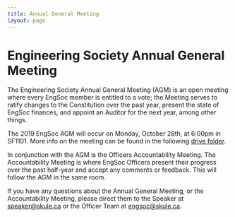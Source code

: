 ```yaml
---
title: Annual General Meeting
layout: page
---
```


# Engineering Society Annual General Meeting

The Engineering Society Annual General Meeting (AGM) is an open meeting where every EngSoc member is entitled to a vote; the Meeting serves to ratify changes to the Constitution over the past year, present the state of EngSoc finances, and appoint an Auditor for the next year, among other things.

The 2019 EngSoc AGM will occur on Monday, October 28th, at 6:00pm in SF1101. More info on the meeting can be found in the following [drive folder]([index.md](https://drive.google.com/drive/u/0/folders/1uxDQIcjJNh8KgUXeOSMfcw3BC0Bffyp4)).

In conjunction with the AGM is the Officers Accountability Meeting. The Accountability Meeting is where EngSoc Officers present their progress over the past half-year and accept any comments or feedback. This will follow the AGM in the same room.

If you have any questions about the Annual General Meeting, or the Accountability Meeting, please direct them to the Speaker at speaker@skule.ca or the Officer Team at engsoc@skule.ca.